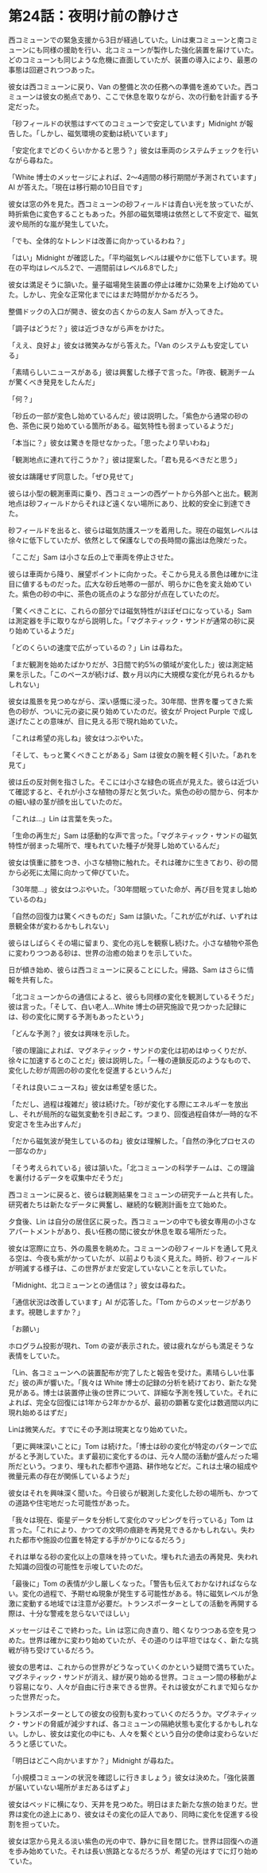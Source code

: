 # 第24話：夜明け前の静けさ

西コミューンでの緊急支援から3日が経過していた。Linは東コミューンと南コミューンにも同様の援助を行い、北コミューンが製作した強化装置を届けていた。どのコミューンも同じような危機に直面していたが、装置の導入により、最悪の事態は回避されつつあった。

彼女は西コミューンに戻り、Van の整備と次の任務への準備を進めていた。西コミューンは彼女の拠点であり、ここで休息を取りながら、次の行動を計画する予定だった。

「砂フィールドの状態はすべてのコミューンで安定しています」Midnight が報告した。「しかし、磁気環境の変動は続いています」

「安定化までどのくらいかかると思う？」彼女は車両のシステムチェックを行いながら尋ねた。

「White 博士のメッセージによれば、2〜4週間の移行期間が予測されています」AI が答えた。「現在は移行期の10日目です」

彼女は窓の外を見た。西コミューンの砂フィールドは青白い光を放っていたが、時折紫色に変色することもあった。外部の磁気環境は依然として不安定で、磁気波や局所的な嵐が発生していた。

「でも、全体的なトレンドは改善に向かっているわね？」

「はい」Midnight が確認した。「平均磁気レベルは緩やかに低下しています。現在の平均はレベル5.2で、一週間前はレベル6.8でした」

彼女は満足そうに頷いた。量子磁場発生装置の停止は確かに効果を上げ始めていた。しかし、完全な正常化までにはまだ時間がかかるだろう。

整備ドックの入口が開き、彼女の古くからの友人 Sam が入ってきた。

「調子はどうだ？」彼は近づきながら声をかけた。

「ええ、良好よ」彼女は微笑みながら答えた。「Van のシステムも安定している」

「素晴らしいニュースがある」彼は興奮した様子で言った。「昨夜、観測チームが驚くべき発見をしたんだ」

「何？」

「砂丘の一部が変色し始めているんだ」彼は説明した。「紫色から通常の砂の色、茶色に戻り始めている箇所がある。磁気特性も弱まっているようだ」

「本当に？」彼女は驚きを隠せなかった。「思ったより早いわね」

「観測地点に連れて行こうか？」彼は提案した。「君も見るべきだと思う」

彼女は躊躇せず同意した。「ぜひ見せて」

彼らは小型の観測車両に乗り、西コミューンの西ゲートから外部へと出た。観測地点は砂フィールドからそれほど遠くない場所にあり、比較的安全に到達できた。

砂フィールドを出ると、彼らは磁気防護スーツを着用した。現在の磁気レベルは徐々に低下していたが、依然として保護なしでの長時間の露出は危険だった。

「ここだ」Sam は小さな丘の上で車両を停止させた。

彼らは車両から降り、展望ポイントに向かった。そこから見える景色は確かに注目に値するものだった。広大な砂丘地帯の一部が、明らかに色を変え始めていた。紫色の砂の中に、茶色の斑点のような部分が点在していたのだ。

「驚くべきことに、これらの部分では磁気特性がほぼゼロになっている」Sam は測定器を手に取りながら説明した。「マグネティック・サンドが通常の砂に戻り始めているようだ」

「どのくらいの速度で広がっているの？」Lin は尋ねた。

「まだ観測を始めたばかりだが、3日間で約5%の領域が変化した」彼は測定結果を示した。「このペースが続けば、数ヶ月以内に大規模な変化が見られるかもしれない」

彼女は風景を見つめながら、深い感慨に浸った。30年間、世界を覆ってきた紫色の砂が、ついに元の姿に戻り始めていたのだ。彼女が Project Purple で成し遂げたことの意味が、目に見える形で現れ始めていた。

「これは希望の兆しね」彼女はつぶやいた。

「そして、もっと驚くべきことがある」Sam は彼女の腕を軽く引いた。「あれを見て」

彼は丘の反対側を指さした。そこには小さな緑色の斑点が見えた。彼らは近づいて確認すると、それが小さな植物の芽だと気づいた。紫色の砂の間から、何本かの細い緑の茎が顔を出していたのだ。

「これは...」Lin は言葉を失った。

「生命の再生だ」Sam は感動的な声で言った。「マグネティック・サンドの磁気特性が弱まった場所で、埋もれていた種子が発芽し始めているんだ」

彼女は慎重に膝をつき、小さな植物に触れた。それは確かに生きており、砂の間から必死に太陽に向かって伸びていた。

「30年間...」彼女はつぶやいた。「30年間眠っていた命が、再び目を覚まし始めているのね」

「自然の回復力は驚くべきものだ」Sam は頷いた。「これが広がれば、いずれは景観全体が変わるかもしれない」

彼らはしばらくその場に留まり、変化の兆しを観察し続けた。小さな植物や茶色に変わりつつある砂は、世界の治癒の始まりを示していた。

日が傾き始め、彼らは西コミューンに戻ることにした。帰路、Sam はさらに情報を共有した。

「北コミューンからの通信によると、彼らも同様の変化を観測しているそうだ」彼は言った。「そして、白い老人...White 博士の研究施設で見つかった記録には、砂の変化に関する予測もあったという」

「どんな予測？」彼女は興味を示した。

「彼の理論によれば、マグネティック・サンドの変化は初めはゆっくりだが、徐々に加速するとのことだ」彼は説明した。「一種の連鎖反応のようなもので、変化した砂が周囲の砂の変化を促進するというんだ」

「それは良いニュースね」彼女は希望を感じた。

「ただし、過程は複雑だ」彼は続けた。「砂が変化する際にエネルギーを放出し、それが局所的な磁気変動を引き起こす。つまり、回復過程自体が一時的な不安定さを生み出すんだ」

「だから磁気波が発生しているのね」彼女は理解した。「自然の浄化プロセスの一部なのか」

「そう考えられている」彼は頷いた。「北コミューンの科学チームは、この理論を裏付けるデータを収集中だそうだ」

西コミューンに戻ると、彼らは観測結果をコミューンの研究チームと共有した。研究者たちは新たなデータに興奮し、継続的な観測計画を立て始めた。

夕食後、Lin は自分の居住区に戻った。西コミューンの中でも彼女専用の小さなアパートメントがあり、長い任務の間に彼女が休息を取る場所だった。

彼女は窓際に立ち、外の風景を眺めた。コミューンの砂フィールドを通して見える空は、今夜も紫がかっていたが、以前よりも淡く見えた。時折、砂フィールドが明滅する様子は、この世界がまだ安定していないことを示していた。

「Midnight、北コミューンとの通信は？」彼女は尋ねた。

「通信状況は改善しています」AI が応答した。「Tom からのメッセージがあります。視聴しますか？」

「お願い」

ホログラム投影が現れ、Tom の姿が表示された。彼は疲れながらも満足そうな表情をしていた。

「Lin、各コミューンへの装置配布が完了したと報告を受けた。素晴らしい仕事だ」彼の声が響いた。「我々は White 博士の記録の分析を続けており、新たな発見がある。博士は装置停止後の世界について、詳細な予測を残していた。それによれば、完全な回復には1年から2年かかるが、最初の顕著な変化は数週間以内に現れ始めるはずだ」

Linは微笑んだ。すでにその予測は現実となり始めていた。

「更に興味深いことに」Tom は続けた。「博士は砂の変化が特定のパターンで広がると予測していた。まず最初に変化するのは、元々人間の活動が盛んだった場所だという。つまり、埋もれた都市や道路、耕作地などだ。これは土壌の組成や微量元素の存在が関係しているようだ」

彼女はそれを興味深く聞いた。今日彼らが観測した変化した砂の場所も、かつての道路や住宅地だった可能性があった。

「我々は現在、衛星データを分析して変化のマッピングを行っている」Tom は言った。「これにより、かつての文明の痕跡を再発見できるかもしれない。失われた都市や施設の位置を特定する手がかりになるだろう」

それは単なる砂の変化以上の意味を持っていた。埋もれた過去の再発見、失われた知識の回復の可能性を示唆していたのだ。

「最後に」Tom の表情が少し厳しくなった。「警告も伝えておかなければならない。変化の過程で、予期せぬ現象が発生する可能性がある。特に磁気レベルが急激に変動する地域では注意が必要だ。トランスポーターとしての活動を再開する際は、十分な警戒を怠らないでほしい」

メッセージはそこで終わった。Lin は窓に向き直り、暗くなりつつある空を見つめた。世界は確かに変わり始めていたが、その道のりは平坦ではなく、新たな挑戦が待ち受けているだろう。

彼女の思考は、これからの世界がどうなっていくのかという疑問で満ちていた。マグネティック・サンドが消え、緑が戻り始める世界。コミューン間の移動がより容易になり、人々が自由に行き来できる世界。それは彼女がこれまで知らなかった世界だった。

トランスポーターとしての彼女の役割も変わっていくのだろうか。マグネティック・サンドの脅威が減少すれば、各コミューンの隔絶状態も変化するかもしれない。しかし、彼女は変化の中にも、人々を繋ぐという自分の使命は変わらないだろうと感じていた。

「明日はどこへ向かいますか？」Midnight が尋ねた。

「小規模コミューンの状況を確認しに行きましょう」彼女は決めた。「強化装置が届いていない場所がまだあるはずよ」

彼女はベッドに横になり、天井を見つめた。明日はまた新たな旅の始まりだ。世界は変化の途上にあり、彼女はその変化の証人であり、同時に変化を促進する役割を担っていた。

彼女は窓から見える淡い紫色の光の中で、静かに目を閉じた。世界は回復への道を歩み始めていた。それは長い旅路となるだろうが、希望の光はすでに灯り始めていた。